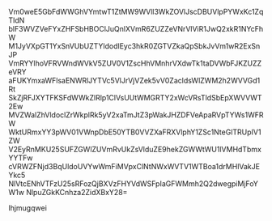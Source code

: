 Vm0weE5GbFdWWGhVYmtwT1ZtMW9WVll3WkZOVlJscDBUVlpPYWxKc1ZqTldN
blF3WVZVeFYxZHFSbHBOClJuQnlXVmR6ZUZZeVNrVlViR1JwQ2xkR1NYcFhW
M1JyVXpGT1YxSnVUbUZTYldodlEyc3hkR0ZGTVZkaQpSbkJvVm1wR2ExSnJP
VmRYYlhoVFRVWndWVkV5ZUV0V1ZscHhVMnhrVXdwTk1taDVWbFJKZUZZeVRY
aFUKYmxaWFlsaENWRlJYTVc5VlJrVjVZek5vV0ZacldsWlZWM2h2WVVGd1Rt
SkZjRFJXYTFKSFdWWkZlRlp1ClVsUUtWMGRTY2xWcVRsTldSbEpXWVVWT2Ew
MVZWalZhVldoclZrWkplRk5yV2xaTmJtZ3pWakJHZDFVeApaRVpTYWs1WFRW
WktURmxYY3pWV01VWnpDbE50YTB0VVZXaFRXVlphY1ZSc1NteGlTRUpIV1ZW
V2EyRnMKU25SUFZGWlZUVmRvUkZsVlduZE9hekZGWWtWU1lVMHdTbmxYYTFw
cVRWZFNjd3BqUldoUVYwWmFiMVpxClNtNWxWVTV1WTBoa1drMHlVakJEYkc5
NlVtcENhVTFzU25sRFozQjBXVzFHYVdWSFpIaGFWMmh2Q2dwegpiMjFoYW1w
NlpuZGkKCnhza2ZidXBxY28=

lhjmugqwei